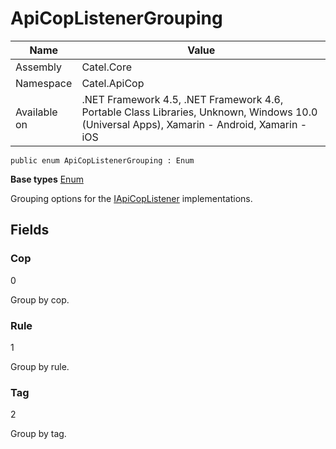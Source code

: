 

# ApiCopListenerGrouping

Name|Value
---|---
Assembly|Catel.Core
Namespace|Catel.ApiCop
Available on|.NET Framework 4.5, .NET Framework 4.6, Portable Class Libraries, Unknown, Windows 10.0 (Universal Apps), Xamarin - Android, Xamarin - iOS

```
public enum ApiCopListenerGrouping : Enum
```

**Base types**
[Enum]()


Grouping options for the [IApiCopListener](#) implementations.



## Fields

### Cop
0

Group by cop.



### Rule
1

Group by rule.



### Tag
2

Group by tag.



